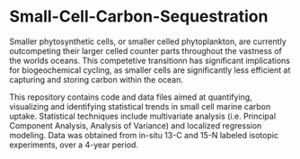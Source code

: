 # Small-Cell-Carbon-Sequestration

Smaller phytosynthetic cells, or smaller celled phytoplankton, are currently outcompeting their larger celled counter parts throughout the vastness of the worlds oceans. This competetive transitionn has significant implications for biogeochemical cycling, as smaller cells are significantly less efficient at capturing and storing carbon within the ocean.

This repository contains code and data files aimed at quantifying, visualizing and identifying statistical trends in small cell marine carbon uptake. Statistical techniques include multivariate analysis (i.e. Principal Component Analysis, Analysis of Variance) and localized regression modeling. Data was obtained from in-situ 13-C and 15-N labeled isotopic experiments, over a 4-year period.




